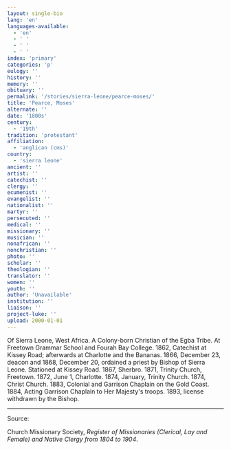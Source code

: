 ```yaml
---
layout: single-bio
lang: 'en'
languages-available:
  - 'en'
  - ' '
  - ' '
  - ' '
index: 'primary'
categories: 'p'
eulogy: ''
history: ''
memory: ''
obituary: ''
permalink: '/stories/sierra-leone/pearce-moses/'
title: 'Pearce, Moses'
alternate: ''
date: '1800s'
century:
  - '19th'
tradition: 'protestant'
affiliation:
  - 'anglican (cms)'
country:
  - 'sierra leone'
ancient: ''
artist: ''
catechist: ''
clergy: ''
ecumenist: ''
evangelist: ''
nationalist: ''
martyr: ''
persecuted: ''
medical: ''
missionary: ''
musician: ''
nonafrican: ''
nonchristian: ''
photo: ''
scholar: ''
theologian: ''
translator: ''
women: ''
youth: ''
author: 'Unavailable'
institution: ''
liaison: ''
project-luke: ''
upload: 2000-01-01
---
```



Of Sierra Leone, West Africa.  A Colony-born Christian of the Egba Tribe.  At Freetown Grammar School and Fourah Bay College.  1862, Catechist at Kissey Road; afterwards at Charlotte and the Bananas.  1866, December 23, deacon and 1868, December 20, ordained a priest by Bishop of Sierra Leone.  Stationed at Kissey Road.  1867, Sherbro.  1871, Trinity Church, Freetown.  1872, June 1, Charlotte.  1874, January, Trinity Church.  1874, Christ Church.  1883, Colonial and Garrison Chaplain on the Gold Coast.  1884, Acting Garrison Chaplain to Her Majesty's troops.  1893, license withdrawn by the Bishop.



---

Source:

Church Missionary Society, *Register of Missionaries (Clerical, Lay and Female) and Native Clergy from 1804 to 1904*.